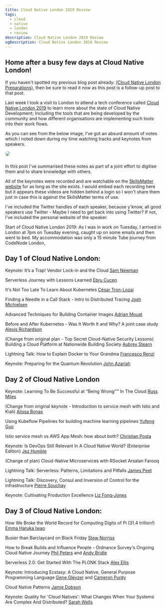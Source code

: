 ```yaml
---
title: Cloud Native London 2019 Review
tags:
  - cloud
  - native
  - london
  - review
description: Cloud Native London 2019 Review
ogDescription: Cloud Native London 2019 Review
---
```


## Home after a busy few days at Cloud Native London!

If you haven't spotted my previous blog post already: [(Cloud Native London Preparations)](/blogposts/2019-09-22-cloud-native-london-preparation.html), then be sure to read it now as this post is a follow-up post to that post.

Last week I took a visit to London to attend a tech conference called [Cloud Native London 2019](https://skillsmatter.com/conferences/11723-cloudnative-london-2019) to learn more about the state of Cloud Native Development; Including the tools that are being developed by the community and how different organisations are implementing such tools into their work flows.

<!--more-->

As you can see from the below image, I've got an absurd amount of notes which I noted down during my time watching tracks and keynotes from speakers.

<img src="{{ site.baseurl }}/static/img/posts/cloud-native-london/notes.jpg" class="img-fluid" style="border-radius: 25px;margin: 0 20px 10px 0;">

In this post I've summarised these notes as part of a joint effort to digitise them and to share knowledge with others.

All of the keynotes were recorded and are watchable on the [SkillsMatter website](https://skillsmatter.com/skillscasts/) for as long as the site exists. I would embed each recording here but it appears these videos are hidden behind a login so I won't share them just in case this is against the SkillsMatter terms of use.

I've included the Twitter handles of each speaker, because y'know, all good speakers use Twitter - Maybe I need to get back into using Twitter? If not, I've included the personal website of the speaker.

Start of Cloud Native London 2019:
As I was in work on Tuesday, I arrived in London at 7pm on Tuesday evening, caught up on some emails and then went to bed. My accommodation was only a 15 minute Tube journey from 
CodeNode London,


## Day 1 of Cloud Native London:
Keynote: It’s a Trap! Vendor Lock-in and the Cloud
[Sam Newman](https://samnewman.io/index.html)

Serverless Journey with Lessons Learned
[Ebru Cucen](https://twitter.com/ebrucucen)

It's Not Too Late To Learn About Kubernetes
[César Tron-Lozai](https://itnext.io/@cesar.tronlozai)

Finding a Needle in a Call Stack - Intro to Distributed Tracing
[Josh Michielsen](https://mickey.dev/)

Advanced Techniques for Building Container Images
[Adrian Mouat](https://twitter.com/adrianmouat)

Before and After Kubernetes - Was It Worth It and Why? A joint case study
[Alexis Richardson](https://twitter.com/monadic)

(Change from original plan - Top Secret Cloud-Native Security Lessons)
Building a Cloud Platform at Nationwide Building Society 
[Aubrey Stearn](https://twitter.com/auberryberry)

Lightning Talk: How to Explain Docker to Your Grandma
[Francesco Renzi](https://twitter.com/rentziass)

Keynote: Preparing for the Quantum Revolution
[John Azariah](https://twitter.com/johnazariah)


## Day 2 of Cloud Native London
Keynote: Learning To Be Successful at “Being Wrong”™ In The Cloud
[Russ Miles](http://www.russmiles.com/)

(Change from original keynote - Introduction to service mesh with Istio and Kiali)
[Alissa Bonas]()

Using Kubeflow Pipelines for building machine learning pipelines
[Yufeng Guo](https://twitter.com/yufengg)

Istio service mesh vs AWS App Mesh: how about both?
[Christian Posta]()

Keynote: Is DevOps Still Relevant In A Cloud Native World? (Enterprise Edition)
[Jez Humble]()

(Change of plan)
Cloud-Native Microservices with RSocket
Arsalan Farooq

Lightning Talk: Serverless: Patterns, Limitations and Pitfalls
[James Peet]()

Lightning Talk: Discovery, Consul and Inversion of Control for the infrastructure
[Pierre Souchay]()

Keynote: Cultivating Production Excellence
[Liz Fong-Jones]()


## Day 3 of Cloud Native London:
How We Broke the World Record for Computing Digits of Pi (31.4 trillion!)
[Emma Haruka Iwao](https://twitter.com/Yuryu)

Busier than Barclaycard on Black Friday
[Stew Norriss]()

How to Break Builds and Influence People - Ordnance Survey's Ongoing Cloud Native Journey
[Phil Peters](https://twitter.com/_PhilPeters) and [Andy Bridle](https://skillsmatter.com/legacy_profile/andy-bridle)

Serverless 2.0: Get Started With The PLONK Stack
[Alex Ellis](https://twitter.com/alexellisuk)

Keynote: Introducing Ecstasy: A Cloud Native, General Purpose Programming Language
[Gene Gleyzer](https://twitter.com/gene_gleyzer) and [Cameron Purdy](https://twitter.com/cpurdy)

Cloud Native Patterns
[Jamie Dobson](https://twitter.com/JamieDobson)

Keynote: Quality for 'Cloud Natives': What Changes When Your Systems Are Complex And Distributed?
[Sarah Wells](https://twitter.com/sarahjwells)


